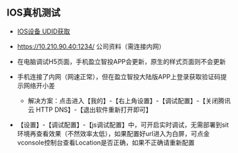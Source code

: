 ## IOS真机测试

- [IOS设备 UDID获取](https://www.pgyer.com/tools/udid)

- https://10.210.90.40:1234/ 公司资料（需连接内网）

- 在电脑调试H5页面，手机盈立智投APP会更新，原生的样式页面则不会更新

- 手机连接了内网（网速正常），但在盈立智投大陆版APP上登录获取验证码提示网络开小差
  - 解决方案：点击进入【我的】-【右上角设置】-【调试配置】-【关闭腾讯云 HTTP DNS】-【退出软件重新打开即可】

- 【设置】-【调试配置】-【js调试配置】中，可开启实时调试，无需部署到sit环境再查看效果（不然效率太低），如果配置好url进入为白屏，可点金vconsole控制台查看Location是否正确，如果不正确请重新配置
